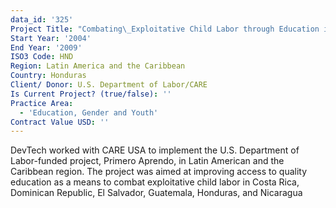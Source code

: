 ```yaml
---
data_id: '325'
Project Title: "Combating\_Exploitative Child Labor through Education in Central America"
Start Year: '2004'
End Year: '2009'
ISO3 Code: HND
Region: Latin America and the Caribbean
Country: Honduras
Client/ Donor: U.S. Department of Labor/CARE
Is Current Project? (true/false): ''
Practice Area:
  - 'Education, Gender and Youth'
Contract Value USD: ''
---
```

DevTech worked with CARE USA to implement the U.S. Department of Labor-funded project, Primero Aprendo, in Latin American and the Caribbean region. The project was aimed at improving access to quality education as a means to combat exploitative child labor in Costa Rica, Dominican Republic, El Salvador, Guatemala, Honduras, and Nicaragua